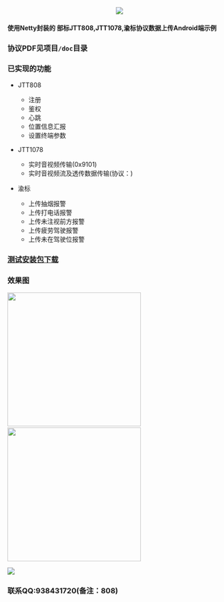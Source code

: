 
<p align=center><img src="https://github.com/azhon/JTTProtocol/blob/master/img/logo.png" /></p>

#### 使用Netty封装的 部标JTT808,JTT1078,渝标协议数据上传Android端示例

### 协议PDF见项目`/doc`目录

### 已实现的功能

- JTT808 

  - 注册
  - 鉴权
  - 心跳
  - 位置信息汇报
  - 设置终端参数

- JTT1078 

  - 实时音视频传输(0x9101)
  - 实时音视频流及透传数据传输(协议：)

- 渝标 

  - 上传抽烟报警
  - 上传打电话报警
  - 上传未注视前方报警
  - 上传疲劳驾驶报警
  - 上传未在驾驶位报警 

### [测试安装包下载](https://github.com/azhon/JTTProtocol/releases)

### 效果图

<img
src="https://github.com/azhon/JTTProtocol/blob/master/img/screencap.png"
width="300">&nbsp;<img
src="https://github.com/azhon/JTTProtocol/blob/master/img/screencap1.png"
width="300">

<img src="https://github.com/azhon/JTTProtocol/blob/master/img/log.png">

### 联系QQ:938431720(备注：808)
